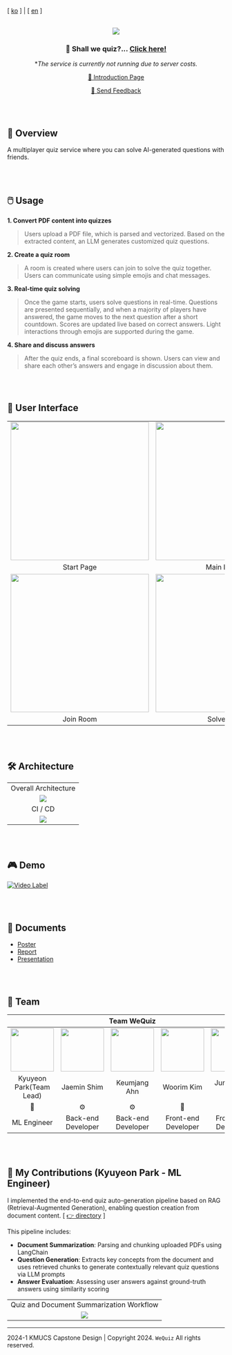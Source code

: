 [ [ko](https://github.com/Team-WeQuiz/wequiz) ] | [ [en](https://github.com/noooey/wequiz) ]

</br>
<div align='center'>
<a href='https://github.com/Team-WeQuiz/wequiz'><img src="https://github.com/Team-WeQuiz/wequiz/assets/66217855/6e9d764d-6be1-4c71-aa00-51aaee0dfa3e"></a>

<h3>
 🎲 Shall we quiz?... <a href="https://drive.google.com/file/d/1MAcTd1BX8kajpG4csPkAMGHl3BIZyXaG/view?usp=sharing" target='_blank'>Click here!</a>
</h3>

**The service is currently not running due to server costs.*

<a href="https://team-wequiz.github.io/wequiz" target='_blank'> 🌈 Introduction Page</a>

<a href="https://forms.gle/18tuJnwU67CensYy7" target='_blank'>📝 Send Feedback</a>

</div>
</br>
</br>

## 🤔 Overview
A multiplayer quiz service where you can solve AI-generated questions with friends.

</br>
</br>

## 🖱️ Usage
**1. Convert PDF content into quizzes**  
> Users upload a PDF file, which is parsed and vectorized. Based on the extracted content, an LLM generates customized quiz questions.

**2. Create a quiz room**  
> A room is created where users can join to solve the quiz together.
> Users can communicate using simple emojis and chat messages.  

**3. Real-time quiz solving**  
> Once the game starts, users solve questions in real-time.
> Questions are presented sequentially, and when a majority of players have answered, the game moves to the next question after a short countdown.
> Scores are updated live based on correct answers.
> Light interactions through emojis are supported during the game.  

**4. Share and discuss answers**  
> After the quiz ends, a final scoreboard is shown.
> Users can view and share each other’s answers and engage in discussion about them. 
 
</br>
</br>


## 🎨 User Interface
<table>
    <tbody>
        <tr>
          <tr>
            <td align='center'><img src="https://github.com/Team-WeQuiz/wequiz/assets/66217855/906cc180-fa7d-4d1b-9705-b1c19f422b50" width="320"></td>
            <td align='center'><img src="https://github.com/Team-WeQuiz/wequiz/assets/66217855/5740c0a0-0352-4161-ac6f-854e0f8c4563" width="320"></td>
            <td align='center'><img src="https://github.com/Team-WeQuiz/wequiz/assets/66217855/ad07f448-9791-4a0e-83a0-e4814f270eaa" width="320"></td>
          </tr>
          <tr>
            <td align='center'>Start Page</td>
            <td align='center'>Main Lobby</td>
            <td align='center'>Create Room</td>
          </tr>
          <tr>
            <td align='center'><img src="https://github.com/Team-WeQuiz/wequiz/assets/66217855/ac3b2e52-5a5f-4806-b0c7-f29ce377f149" width="320"></td>
            <td align='center'><img src="https://github.com/Team-WeQuiz/wequiz/assets/66217855/893daebb-1c11-4083-843b-a9daf50cc908" width="320"></td>
            <td align='center'><img src="https://github.com/Team-WeQuiz/wequiz/assets/66217855/072351f1-e2b8-4894-b656-8e650708636e" width="320"></td>
          </tr>
          <tr>
            <td align='center'>Join Room</td>
            <td align='center'>Solve Quiz</td>
            <td align='center'>View Answers</td>
          </tr>
        </tr>
    </tbody>
</table>

</br>
</br>

## 🛠️ Architecture

<table>
    <tbody>
        <tr>
          <tr>
            <td align='center'>Overall Architecture</td>
          </tr>
          <tr>
            <td align='center'><img src="https://github.com/Team-WeQuiz/wequiz/assets/66217855/a0d686f6-297d-4003-a9e5-21a24efa693c"></td>
          </tr>
          <tr>
            <td align='center'>CI / CD</td>
          </tr>
          <tr>
            <td align='center'><img src="https://blog.kakaocdn.net/dn/bOfFLH/btsGwbtmsSn/jmzsqE2A37iZHtXBaphlfK/img.png"></td>
          </tr>
    </tbody>
</table>

</br>
</br>

## 🎮 Demo
[![Video Label](https://github.com/Team-WeQuiz/wequiz/assets/90228925/2a919cbe-2bc2-4495-9762-5b17b1e34ee9)](https://www.youtube.com/watch?v=L84IS3E5d7Y)


</br>
</br>

## 📝 Documents
- [Poster](https://github.com/Team-WeQuiz/wequiz/blob/main/docs/poster.png)
- [Report](https://github.com/Team-WeQuiz/wequiz/blob/main/docs/%EC%88%98%ED%96%89%EA%B2%B0%EA%B3%BC%EB%B3%B4%EA%B3%A0%EC%84%9C.pdf)
- [Presentation](https://github.com/Team-WeQuiz/wequiz/blob/main/docs/presentation.pdf)

</br>
</br>


## 🚀 Team

<div align='center'>
  
<table>
    <thead>
        <tr>
            <th colspan="5"> Team WeQuiz </th>
        </tr>
    </thead>
    <tbody>
         <tr>
           <td align='center'><a href="https://github.com/noooey" target='_blank'><img src="https://avatars.githubusercontent.com/u/66217855?v=4" width="100" height="100"></td>
           <td align='center'><a href="https://github.com/cherry031" target='_blank'><img src="https://avatars.githubusercontent.com/u/66215132?v=4" width="100" height="100"></td>
           <td align='center'><a href="https://github.com/koomchang" target='_blank'><img src="https://avatars.githubusercontent.com/u/90228925?v=4" width="100" height="100"></td>
           <td align='center'><a href="https://github.com/KRimwoo" target='_blank'><img src="https://avatars.githubusercontent.com/u/66295173?v=4" width="100" height="100"></td>
           <td align='center'><a href="https://github.com/ryanbae94" target='_blank'><img src="https://avatars.githubusercontent.com/u/122738447?v=4" width="100" height="100"></td>
         </tr>
         <tr>
           <td align='center'>Kyuyeon Park(Team Lead)</td>
           <td align='center'>Jaemin Shim</td>
           <td align='center'>Keumjang Ahn</td>
           <td align='center'>Woorim Kim</td>
           <td align='center'>Junhyeong Bae</td>
         </tr>
         <tr>
           <td align='center'>🤖</td>
           <td align='center'>⚙️</td>
           <td align='center'>⚙️</td>
           <td align='center'>🎨</td>
           <td align='center'>🎨</td>
         </tr>
         <tr>
           <td align='center'>ML Engineer</td>
           <td align='center'>Back-end Developer</td>
           <td align='center'>Back-end Developer</td>
           <td align='center'>Front-end Developer</td>
           <td align='center'>Front-end Developer</td>
         </tr>
    </tbody>
</table>

</div> 

</br>
</br>


## 🐾 My Contributions (Kyuyeon Park - ML Engineer)
I implemented the end-to-end quiz auto-generation pipeline based on RAG (Retrieval-Augmented Generation), enabling question creation from document content. [ [👉 directory](https://github.com/noooey/wequiz/tree/main/model) ]


This pipeline includes:

- **Document Summarization**: Parsing and chunking uploaded PDFs using LangChain
- **Question Generation**: Extracts key concepts from the document and uses retrieved chunks to generate contextually relevant quiz questions via LLM prompts
- **Answer Evaluation**: Assessing user answers against ground-truth answers using similarity scoring


<table>
    <tbody>
        <tr>
          <tr>
            <td align='center'>Quiz and Document Summarization Workflow</td>
          </tr>
          <tr>
            <td align='center'><img src="model/assets/ml_architecture.png"></td>
          </tr>
    </tbody>
</table>

---

2024-1 KMUCS Capstone Design | Copyright 2024. `WeQuiz` All rights reserved.

